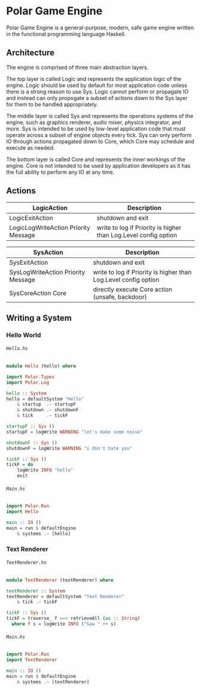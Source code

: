 Polar Game Engine
======

Polar Game Engine is a general-purpose, modern, safe game engine written in the functional programming language Haskell.

## Architecture

The engine is comprised of three main abstraction layers.

The top layer is called Logic and represents the application logic of the engine. Logic should be used by default for most application code unless there is a strong reason to use Sys. Logic cannot perform or propagate IO and instead can only propogate a subset of actions down to the Sys layer for them to be handled appropriately.

The middle layer is called Sys and represents the operations systems of the engine, such as graphics renderer, audio mixer, physics integrator, and more. Sys is intended to be used by low-level application code that must operate across a subset of engine objects every tick. Sys can only perform IO through actions propagated down to Core, which Core may schedule and execute as needed.

The bottom layer is called Core and represents the inner workings of the engine. Core is not intended to be used by application developers as it has the full ability to perform any IO at any time.

## Actions

| LogicAction                          | Description                                                     |
| ------------------------------------ | --------------------------------------------------------------- |
| LogicExitAction                      | shutdown and exit                                               |
| LogicLogWriteAction Priority Message | write to log if Priority is higher than Log.Level config option |

| SysAction                          | Description                                                     |
| ---------------------------------- | --------------------------------------------------------------- |
| SysExitAction                      | shutdown and exit                                               |
| SysLogWriteAction Priority Message | write to log if Priority is higher than Log.Level config option |
| SysCoreAction Core                 | directly execute Core action (unsafe, backdoor)                 |

## Writing a System

### Hello World

###### `Hello.hs`
```haskell
module Hello (hello) where

import Polar.Types
import Polar.Log

hello :: System
hello = defaultSystem "Hello"
    & startup  .~ startupF
    & shutdown .~ shutdownF
    & tick     .~ tickF

startupF :: Sys ()
startupF = logWrite WARNING "let's make some noise"

shutdownF :: Sys ()
shutdownF = logWrite WARNING "i don't hate you"

tickF :: Sys ()
tickF = do
    logWrite INFO "hello"
    exit
```

###### `Main.hs`
```haskell
import Polar.Run
import Hello

main :: IO ()
main = run $ defaultEngine
    & systems .~ [hello]
```

### Text Renderer

###### `TextRenderer.hs`

```haskell
module TextRenderer (textRenderer) where

textRenderer :: System
textRenderer = defaultSystem "Text Renderer"
    & tick .~ tickF

tickF :: Sys ()
tickF = traverse_ f =<< retrieveAll (as :: String)
  where f s = logWrite INFO ("Saw " ++ s)
```

###### `Main.hs`
```haskell
import Polar.Run
import TextRenderer

main :: IO ()
main = run $ defaultEngine
    & systems .~ [textRenderer]
```
